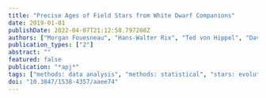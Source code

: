 ```yaml
---
title: "Precise Ages of Field Stars from White Dwarf Companions"
date: 2019-01-01
publishDate: 2022-04-07T21:12:58.797208Z
authors: ["Morgan Fouesneau", "Hans-Walter Rix", "Ted von Hippel", "David. W. Hogg", "Haijun Tian"]
publication_types: ["2"]
abstract: ""
featured: false
publication: "*apj*"
tags: ["methods: data analysis", "methods: statistical", "stars: evolution", "stars: fundamental parameters", "techniques: spectroscopic", "Astrophysics - Solar and Stellar Astrophysics"]
doi: "10.3847/1538-4357/aaee74"
---
```


